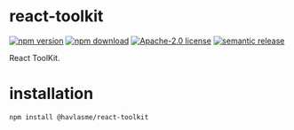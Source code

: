# react-toolkit

[![npm version][npm-version-image]][npm-version-link]
[![npm download][npm-download-image]][npm-download-link]
[![Apache-2.0 license][license-image]][license-link]
[![semantic release][semantic-release-image]][semantic-release-link]

React ToolKit.

# installation

```
npm install @havlasme/react-toolkit
```

[npm-version-image]: https://img.shields.io/npm/v/@havlasme/react-toolkit.svg?style=flat-square

[npm-version-link]: https://npmjs.org/package/@havlasme/react-toolkit

[npm-download-image]: https://img.shields.io/npm/dm/@havlasme/react-toolkit.svg?style=flat-square

[npm-download-link]: https://npmcharts.com/compare/@havlasme/react-toolkit?minimal=true

[license-image]: https://img.shields.io/badge/license-Apache2.0-blue.svg?style=flat-square

[license-link]: LICENSE

[semantic-release-image]: https://img.shields.io/badge/%20%20%F0%9F%93%A6%F0%9F%9A%80-semantic--release-e10079.svg?style=flat-square

[semantic-release-link]: https://github.com/semantic-release/semantic-release
